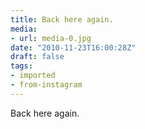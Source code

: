```yaml
---
title: Back here again.
media:
- url: media-0.jpg
date: "2010-11-23T16:00:28Z"
draft: false
tags:
- imported
- from-instagram
---
```

Back here again.
